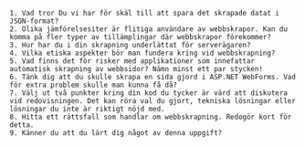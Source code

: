 
    1. Vad tror Du vi har för skäl till att spara det skrapade datat i JSON-format?
    2. Olika jämförelsesiter är flitiga användare av webbskrapor. Kan du komma på fler typer av tillämplingar där webbskrapor förekommer?
    3. Hur har du i din skrapning underlättat för serverägaren?
    4. Vilka etiska aspekter bör man fundera kring vid webbskrapning?
    5. Vad finns det för risker med applikationer som innefattar automatisk skrapning av webbsidor? Nämn minst ett par stycken!
    6. Tänk dig att du skulle skrapa en sida gjord i ASP.NET WebForms. Vad för extra problem skulle man kunna få då?
    7. Välj ut två punkter kring din kod du tycker är värd att diskutera vid redovisningen. Det kan röra val du gjort, tekniska lösningar eller lösningar du inte är riktigt nöjd med.
    8. Hitta ett rättsfall som handlar om webbskrapning. Redogör kort för detta.
    9. Känner du att du lärt dig något av denna uppgift?
